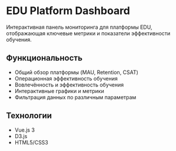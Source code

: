 # EDU Platform Dashboard

Интерактивная панель мониторинга для платформы EDU, отображающая ключевые метрики и показатели эффективности обучения.

## Функциональность

- Общий обзор платформы (MAU, Retention, CSAT)
- Операционная эффективность обучения
- Вовлечённость и эффективность обучения
- Интерактивные графики и метрики
- Фильтрация данных по различным параметрам

## Технологии

- Vue.js 3
- D3.js
- HTML5/CSS3 